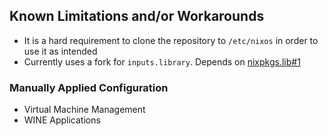 ## Known Limitations and/or Workarounds
+ It is a hard requirement to clone the repository to `/etc/nixos` in order to use it as intended
+ Currently uses a fork for `inputs.library`. Depends on [nixpkgs.lib#1](https://github.com/nix-community/nixpkgs.lib/pull/1)

### Manually Applied Configuration
+ Virtual Machine Management
+ WINE Applications